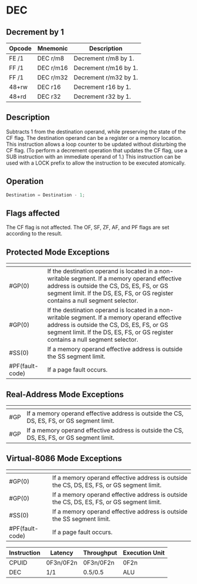# DEC
 
## Decrement by 1
 
 
|Opcode|Mnemonic|Description|
|-|-|-|
|FE /1|DEC r/m8|Decrement r/m8 by 1.|
|FF /1|DEC r/m16|Decrement r/m16 by 1.|
|FF /1|DEC r/m32|Decrement r/m32 by 1.|
|48+rw|DEC r16|Decrement r16 by 1.|
|48+rd|DEC r32|Decrement r32 by 1.|
 
## Description
 
Subtracts 1 from the destination operand, while preserving the state of the CF flag. The destination operand can be a register or a memory location. This instruction allows a loop counter to be updated without disturbing the CF flag. (To perform a decrement operation that updates the CF flag, use a SUB instruction with an immediate operand of 1.) This instruction can be used with a LOCK prefix to allow the instruction to be executed atomically.
 
 
## Operation
 
```c
Destination = Destination - 1;

```
 
 
## Flags affected
 
The CF flag is not affected. The OF, SF, ZF, AF, and PF flags are set according to the result.

 
 
## Protected Mode Exceptions
 
|[]()||
|-|-|
|#GP(0)|If the destination operand is located in a non-writable segment. If a memory operand effective address is outside the CS, DS, ES, FS, or GS segment limit. If the DS, ES, FS, or GS register contains a null segment selector.|
|#GP(0)|If the destination operand is located in a non-writable segment. If a memory operand effective address is outside the CS, DS, ES, FS, or GS segment limit. If the DS, ES, FS, or GS register contains a null segment selector.|
|#SS(0)|If a memory operand effective address is outside the SS segment limit.|
|#PF(fault-code)|If a page fault occurs.|
 
## Real-Address Mode Exceptions
 
|[]()||
|-|-|
|#GP|If a memory operand effective address is outside the CS, DS, ES, FS, or GS segment limit.|
|#GP|If a memory operand effective address is outside the CS, DS, ES, FS, or GS segment limit.|
 
## Virtual-8086 Mode Exceptions
 
|[]()||
|-|-|
|#GP(0)|If a memory operand effective address is outside the CS, DS, ES, FS, or GS segment limit.|
|#GP(0)|If a memory operand effective address is outside the CS, DS, ES, FS, or GS segment limit.|
|#SS(0)|If a memory operand effective address is outside the SS segment limit.|
|#PF(fault-code)|If a page fault occurs.|
 
|Instruction|Latency|Throughput|Execution Unit|
|-|-|-|-|
|CPUID|0F3n/0F2n|0F3n/0F2n|0F2n|
|DEC|1/1|0.5/0.5|ALU|
